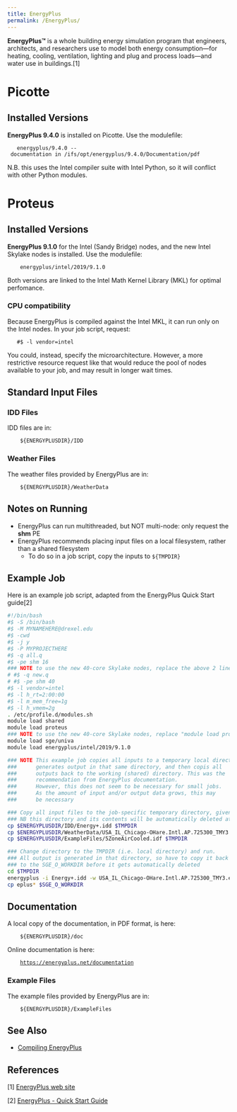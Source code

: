 ```yaml
---
title: EnergyPlus
permalink: /EnergyPlus/
---
```


**EnergyPlus™** is a whole building energy simulation program that
engineers, architects, and researchers use to model both energy
consumption—for heating, cooling, ventilation, lighting and plug and
process loads—and water use in buildings.[1]

Picotte
=======

Installed Versions
------------------

**EnergyPlus 9.4.0** is installed on Picotte. Use the modulefile:

`   energyplus/9.4.0 -- documentation in /ifs/opt/energyplus/9.4.0/Documentation/pdf`

N.B. this uses the Intel compiler suite with Intel Python, so it will
conflict with other Python modules.

Proteus
=======

Installed Versions
------------------

**EnergyPlus 9.1.0** for the Intel (Sandy Bridge) nodes, and the new
Intel Skylake nodes is installed. Use the modulefile:

`    energyplus/intel/2019/9.1.0`

Both versions are linked to the Intel Math Kernel Library (MKL) for
optimal perfomance.

### CPU compatibility

Because EnergyPlus is compiled against the Intel MKL, it can run only on
the Intel nodes. In your job script, request:

`   #$ -l vendor=intel`

You could, instead, specify the microarchitecture. However, a more
restrictive resource request like that would reduce the pool of nodes
available to your job, and may result in longer wait times.

Standard Input Files
--------------------

### IDD Files

IDD files are in:

`    ${ENERGYPLUSDIR}/IDD`

### Weather Files

The weather files provided by EnergyPlus are in:

`    ${ENERGYPLUSDIR}/WeatherData`

Notes on Running
----------------

-   EnergyPlus can run multithreaded, but NOT multi-node: only request
    the **shm** PE
-   EnergyPlus recommends placing input files on a local filesystem,
    rather than a shared filesystem
    -   To do so in a job script, copy the inputs to `${TMPDIR}`

Example Job
-----------

Here is an example job script, adapted from the EnergyPlus Quick Start
guide[2]

``` bash
#!/bin/bash
#$ -S /bin/bash
#$ -M MYNAMEHERE@drexel.edu
#$ -cwd
#$ -j y
#$ -P MYPROJECTHERE
#$ -q all.q
#$ -pe shm 16
### NOTE to use the new 40-core Skylake nodes, replace the above 2 lines with:
# #$ -q new.q
# #$ -pe shm 40
#$ -l vendor=intel
#$ -l h_rt=2:00:00
#$ -l m_mem_free=1g
#$ -l h_vmem=2g
. /etc/profile.d/modules.sh
module load shared
module load proteus
### NOTE to use the new 40-core Skylake nodes, replace "module load proteus" with "module load proteus-rh68"
module load sge/univa
module load energyplus/intel/2019/9.1.0

### NOTE This example job copies all inputs to a temporary local directory,
###      generates output in that same directory, and then copis all
###      outputs back to the working (shared) directory. This was the
###      recommendation from EnergyPlus documentation.
###      However, this does not seem to be necessary for small jobs.
###      As the amount of input and/or output data grows, this may
###      be necessary

### Copy all input files to the job-specific temporary directory, given by the environment variable TMPDIR
### NB this directory and its contents will be automatically deleted at end of job
cp $ENERGYPLUSDIR/IDD/Energy+.idd $TMPDIR
cp $ENERGYPLUSDIR/WeatherData/USA_IL_Chicago-OHare.Intl.AP.725300_TMY3.epw $TMPDIR
cp $ENERGYPLUSDIR/ExampleFiles/5ZoneAirCooled.idf $TMPDIR

### Change directory to the TMPDIR (i.e. local directory) and run.
### All output is generated in that directory, so have to copy it back
### to the SGE_O_WORKDIR before it gets automatically deleted
cd $TMPDIR
energyplus -i Energy+.idd -w USA_IL_Chicago-OHare.Intl.AP.725300_TMY3.epw 5ZoneAirCooled.idf
cp eplus* $SGE_O_WORKDIR
```

Documentation
-------------

A local copy of the documentation, in PDF format, is here:

`    ${ENERGYPLUSDIR}/doc`

Online documentation is here:

`    `[`https://energyplus.net/documentation`](https://energyplus.net/documentation)

### Example Files

The example files provided by EnergyPlus are in:

`    ${ENERGYPLUSDIR}/ExampleFiles`

See Also
--------

-   [Compiling EnergyPlus](/Compiling_EnergyPlus "wikilink")

References
----------

<references/>

[1] [EnergyPlus web site](https://energyplus.net)

[2] [EnergyPlus - Quick Start Guide](https://energyplus.net/quickstart)